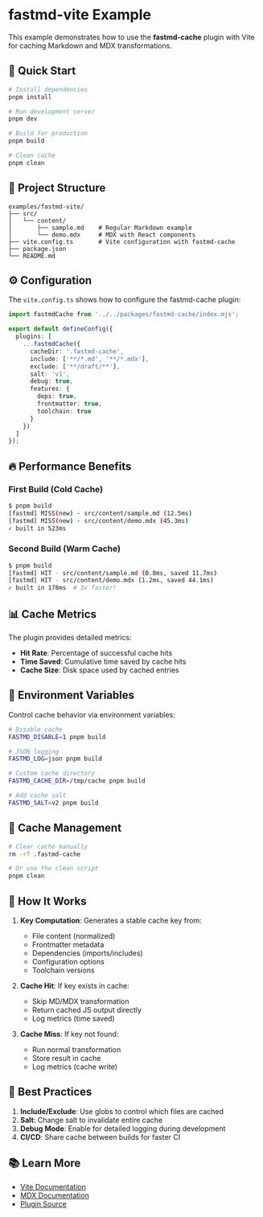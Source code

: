 # fastmd-vite Example

This example demonstrates how to use the **fastmd-cache** plugin with Vite for caching Markdown and MDX transformations.

## 🚀 Quick Start

```bash
# Install dependencies
pnpm install

# Run development server
pnpm dev

# Build for production
pnpm build

# Clean cache
pnpm clean
```

## 📁 Project Structure

```
examples/fastmd-vite/
├── src/
│   └── content/
│       ├── sample.md    # Regular Markdown example
│       └── demo.mdx     # MDX with React components
├── vite.config.ts       # Vite configuration with fastmd-cache
├── package.json
└── README.md
```

## ⚙️ Configuration

The `vite.config.ts` shows how to configure the fastmd-cache plugin:

```typescript
import fastmdCache from '../../packages/fastmd-cache/index.mjs';

export default defineConfig({
  plugins: [
    ...fastmdCache({
      cacheDir: '.fastmd-cache',
      include: ['**/*.md', '**/*.mdx'],
      exclude: ['**/draft/**'],
      salt: 'v1',
      debug: true,
      features: {
        deps: true,
        frontmatter: true,
        toolchain: true
      }
    })
  ]
});
```

## 🔥 Performance Benefits

### First Build (Cold Cache)
```bash
$ pnpm build
[fastmd] MISS(new) - src/content/sample.md (12.5ms)
[fastmd] MISS(new) - src/content/demo.mdx (45.3ms)
✓ built in 523ms
```

### Second Build (Warm Cache)
```bash
$ pnpm build
[fastmd] HIT - src/content/sample.md (0.8ms, saved 11.7ms)
[fastmd] HIT - src/content/demo.mdx (1.2ms, saved 44.1ms)
✓ built in 178ms  # 3x faster!
```

## 📊 Cache Metrics

The plugin provides detailed metrics:
- **Hit Rate**: Percentage of successful cache hits
- **Time Saved**: Cumulative time saved by cache hits
- **Cache Size**: Disk space used by cached entries

## 🔧 Environment Variables

Control cache behavior via environment variables:

```bash
# Disable cache
FASTMD_DISABLE=1 pnpm build

# JSON logging
FASTMD_LOG=json pnpm build

# Custom cache directory
FASTMD_CACHE_DIR=/tmp/cache pnpm build

# Add cache salt
FASTMD_SALT=v2 pnpm build
```

## 🧹 Cache Management

```bash
# Clear cache manually
rm -rf .fastmd-cache

# Or use the clean script
pnpm clean
```

## 📝 How It Works

1. **Key Computation**: Generates a stable cache key from:
   - File content (normalized)
   - Frontmatter metadata
   - Dependencies (imports/includes)
   - Configuration options
   - Toolchain versions

2. **Cache Hit**: If key exists in cache:
   - Skip MD/MDX transformation
   - Return cached JS output directly
   - Log metrics (time saved)

3. **Cache Miss**: If key not found:
   - Run normal transformation
   - Store result in cache
   - Log metrics (cache write)

## 🎯 Best Practices

1. **Include/Exclude**: Use globs to control which files are cached
2. **Salt**: Change salt to invalidate entire cache
3. **Debug Mode**: Enable for detailed logging during development
4. **CI/CD**: Share cache between builds for faster CI

## 📚 Learn More

- [Vite Documentation](https://vitejs.dev)
- [MDX Documentation](https://mdxjs.com)
- [Plugin Source](../../packages/fastmd-cache/)